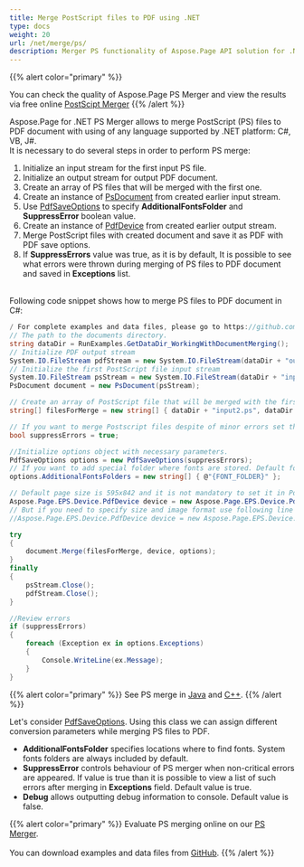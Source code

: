 ```yaml
---
title: Merge PostScript files to PDF using .NET
type: docs
weight: 20
url: /net/merge/ps/
description: Merger PS functionality of Aspose.Page API solution for .NET allows you to combine a few PS files into a single PDF document.
---
```


{{% alert color="primary" %}} 

You can check the quality of Aspose.Page PS Merger and view the results via free online <a nofollow href="https://products.aspose.app/page/merger/ps">PostScipt Merger</a> {{% /alert %}} 

Aspose.Page for .NET PS Merger allows to merge PostScript (PS) files to PDF document with using of any language supported by .NET platform: C#, VB, J#.
<br>It is necessary to do several steps in order to perform PS merge:
1. Initialize an input stream for the first input PS file.
2. Initialize an output stream for output PDF document.
3. Create an array of PS files that will be merged with the first one.
4. Create an instance of [PsDocument](https://reference.aspose.com/page/net/aspose.page.eps/psdocument/) from created earlier input stream.
5. Use [PdfSaveOptions](https://reference.aspose.com/page/net/aspose.page.eps.device/pdfsaveoptions/) to specify **AdditionalFontsFolder** and **SuppressError** boolean value.
6. Create an instance of [PdfDevice](https://reference.aspose.com/page/net/aspose.page.eps.device/pdfdevice/) from created earlier output stream.
7. Merge PostScript files with created document and save it as PDF with PDF save options.
8. If **SuppressErrors** value was true, as it is by default, It is possible to see what errors were thrown during merging of PS files to PDF document and saved in **Exceptions** list.

<br>Following code snippet shows how to merge PS files to PDF document in C#:
<br>
```C#
/ For complete examples and data files, please go to https://github.com/aspose-page/Aspose.Page-for-.NET
// The path to the documents directory.
string dataDir = RunExamples.GetDataDir_WorkingWithDocumentMerging();
// Initialize PDF output stream
System.IO.FileStream pdfStream = new System.IO.FileStream(dataDir + "outputPDF_out.pdf", System.IO.FileMode.Create, System.IO.FileAccess.Write);
// Initialize the first PostScript file input stream
System.IO.FileStream psStream = new System.IO.FileStream(dataDir + "input.ps", System.IO.FileMode.Open, System.IO.FileAccess.Read);
PsDocument document = new PsDocument(psStream);

// Create an array of PostScript file that will be merged with the first one
string[] filesForMerge = new string[] { dataDir + "input2.ps", dataDir + "input3.ps" };

// If you want to merge Postscript files despite of minor errors set this flag
bool suppressErrors = true;

//Initialize options object with necessary parameters.
PdfSaveOptions options = new PdfSaveOptions(suppressErrors);
// If you want to add special folder where fonts are stored. Default fonts folder in OS is always included.
options.AdditionalFontsFolders = new string[] { @"{FONT_FOLDER}" };

// Default page size is 595x842 and it is not mandatory to set it in PdfDevice
Aspose.Page.EPS.Device.PdfDevice device = new Aspose.Page.EPS.Device.PdfDevice(pdfStream);
// But if you need to specify size and image format use following line
//Aspose.Page.EPS.Device.PdfDevice device = new Aspose.Page.EPS.Device.PdfDevice(pdfStream, new System.Drawing.Size(595, 842));

try
{
    document.Merge(filesForMerge, device, options);
}
finally
{
    psStream.Close();
    pdfStream.Close();
}

//Review errors
if (suppressErrors)
{
    foreach (Exception ex in options.Exceptions)
    {
        Console.WriteLine(ex.Message);
    }
}
```
{{% alert color="primary" %}}
See PS merge in [Java](/page/java/merge/ps/) and [C++](/page/cpp/merge/ps/).
{{% /alert %}}

Let's consider [PdfSaveOptions](https://reference.aspose.com/page/net/aspose.page.eps.device/pdfsaveoptions/). Using this class we can assign different conversion parameters while merging PS files to PDF.
<br>
- **AdditionalFontsFolder** specifies locations where to find fonts. System fonts folders are always included by default.
- **SuppressError** controls behaviour of PS merger when non-critical errors are appeared. If value is true than it is possible to view a list of such errors after merging in **Exceptions** field. Default value is true.
- **Debug** allows outputting debug information to console. Default value is false.

{{% alert color="primary" %}}
Evaluate PS merging online on our <a nofollow href="https://products.aspose.app/page/merger/ps">PS Merger</a>.
<br>
<br>
You can download examples and data files from [GitHub](https://github.com/aspose-page/Aspose.Page-for-.NET). {{% /alert %}} 